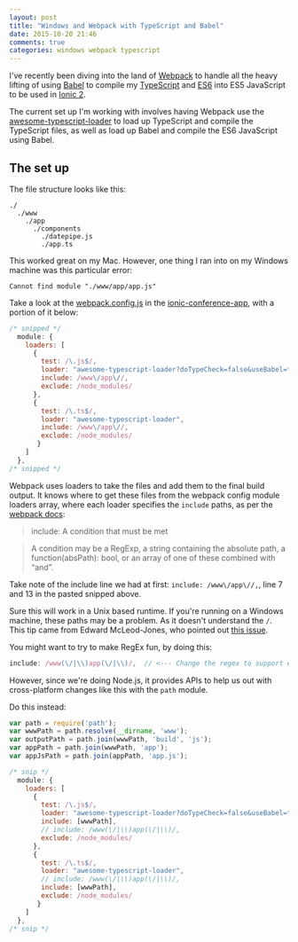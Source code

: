 ```yaml
---
layout: post
title: "Windows and Webpack with TypeScript and Babel"
date: 2015-10-20 21:46
comments: true
categories: windows webpack typescript
---
```


I've recently been diving into the land of [Webpack](https://webpack.github.io) to handle all the heavy lifting of using [Babel](https://babeljs.io) to compile my [TypeScript](www.typescriptlang.org) and [ES6](http://es6-features.org) into ES5 JavaScript to be used in [Ionic 2](http://ionic.io/2).

The current set up I'm working with involves having Webpack use the [awesome-typescript-loader](https://github.com/s-panferov/awesome-typescript-loader) to load up TypeScript and compile the TypeScript files, as well as load up Babel and compile the ES6 JavaScript using Babel.

## The set up

The file structure looks like this:

```
./
  ./www
    ./app
      ./components
        ./datepipe.js
        ./app.ts
```

This worked great on my Mac. However, one thing I ran into on my Windows machine was this particular error:

`Cannot find module "./www/app/app.js"`

Take a look at the [webpack.config.js](https://github.com/driftyco/ionic-conference-app/blob/master/webpack.config.js) in the [ionic-conference-app](https://github.com/driftyco/ionic-conference-app/), with a portion of it below:

```js
/* snipped */
  module: {
    loaders: [
      {
        test: /\.js$/,
        loader: "awesome-typescript-loader?doTypeCheck=false&useBabel=true&useWebpackText=true",
        include: /www\/app\//,
        exclude: /node_modules/
      },
      {
        test: /\.ts$/,
        loader: "awesome-typescript-loader",
        include: /www\/app\//,
        exclude: /node_modules/
       }
    ]
  },
/* snipped */
```

Webpack uses loaders to take the files and add them to the final build output. It knows where to get these files from the webpack config module loaders array, where each loader specifies the `include` paths, as per the [webpack docs](https://webpack.github.io/docs/configuration.html#module-loaders):

> include: A condition that must be met

> A condition may be a RegExp, a string containing the absolute path, a function(absPath): bool, or an array of one of these combined with “and”.

Take note of the include line we had at first: `include: /www\/app\//,`, line 7 and 13 in the pasted snipped above.

Sure this will work in a Unix based runtime. If you're running on a Windows machine, these paths may be a problem. As it doesn't understand the `/`. This tip came from Edward McLeod-Jones, who pointed out [this issue](https://github.com/RisingStack/react-way-getting-started/issues/8#issue-94592829).

You might want to try to make RegEx fun, by doing this: 

```js
include: /www(\/|\\)app(\/|\\)/,  // <--- Change the regex to support either type of folder separator`
```

However, since we're doing Node.js, it provides APIs to help us out with cross-platform changes like this with the `path` module.

Do this instead:

```js
var path = require('path');
var wwwPath = path.resolve(__dirname, 'www');
var outputPath = path.join(wwwPath, 'build', 'js');
var appPath = path.join(wwwPath, 'app');
var appJsPath = path.join(appPath, 'app.js');

/* snip */
  module: {
    loaders: [
      {
        test: /\.js$/,
        loader: "awesome-typescript-loader?doTypeCheck=false&useBabel=true&useWebpackText=true",
        include: [wwwPath],
        // include: /www(\/|\\)app(\/|\\)/,
        exclude: /node_modules/
      },
      {
        test: /\.ts$/,
        loader: "awesome-typescript-loader",
        // include: /www(\/|\\)app(\/|\\)/,
        include: [wwwPath],
        exclude: /node_modules/
       }
    ]
  },
/* snip */
```
